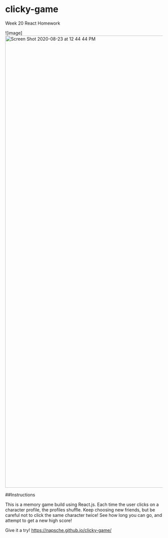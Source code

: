 # clicky-game

Week 20 React Homework

![image]
<img width="1440" alt="Screen Shot 2020-08-23 at 12 44 44 PM" src="https://user-images.githubusercontent.com/61030867/90983830-faff7480-e53e-11ea-8d6f-a6e89f6bc2b3.png">

##Instructions

This is a memory game build using React.js. Each time the user clicks on a character profile, the profiles shuffle. Keep choosing new friends, but be careful not to click the same character twice! See how long you can go, and attempt to get a new high score!

Give it a try!
https://napsche.github.io/clicky-game/

